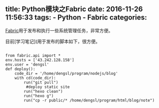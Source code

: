 title: Python模块之Fabric
date: 2016-11-26 11:56:33
tags:
    - Python
    - Fabric
categories:
---
[Fabric](http://www.fabfile.org/)用于发布和执行一些系统管理任务，非常方便。

目前[学习笔记](用于发布的脚本如下，很方便。
```

from fabric.api import *
env.hosts = ['43.242.128.158']
env.user = 'dengsl'
def deploy():
    code_dir = '/home/dengsl/program/nodejs/blog'
    with cd(code_dir):
        run("git pull")
         #deploy static site
        run("hexo clean")
        run("hexo g")
        run("cp -r public/* /home/dengsl/program/html/blog/note")
```
